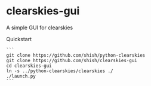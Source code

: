 clearskies-gui
==============

A simple GUI for clearskies


Quickstart
~~~~~~~~~~
```
git clone https://github.com/shish/python-clearskies
git clone https://github.com/shish/clearskies-gui
cd clearskies-gui
ln -s ../python-clearskies/clearskies ./
./launch.py
```
